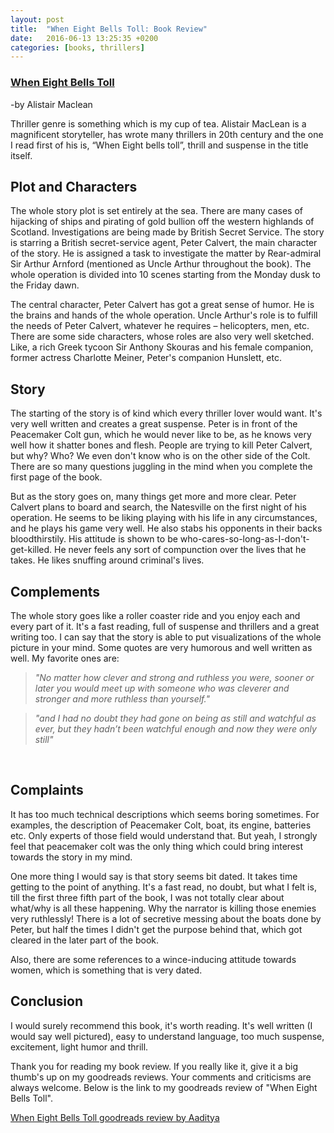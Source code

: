 ```yaml
---
layout: post
title:  "When Eight Bells Toll: Book Review"
date:   2016-06-13 13:25:35 +0200
categories: [books, thrillers]
---
```


### [When Eight Bells Toll](https://www.goodreads.com/book/show/149606.When_Eight_Bells_Toll)

-by Alistair Maclean
<br />

Thriller genre is something which is my cup of tea. Alistair MacLean is a magnificent storyteller, has wrote many thrillers in 20th century and the one I read first of his is, “When Eight bells toll”, thrill and suspense in the title itself.<br />


## Plot and Characters

The whole story plot is set entirely at the sea. There are many cases of hijacking of ships and pirating of gold bullion off the western highlands of Scotland. Investigations are being made by British Secret Service. The story is starring a British secret-service agent, Peter Calvert, the main character of the story. He is assigned a task to investigate the matter by Rear-admiral Sir Arthur Arnford (mentioned as Uncle Arthur throughout the book). The whole operation is divided into 10 scenes starting from the Monday dusk to the Friday dawn.

The central character, Peter Calvert has got a great sense of humor. He is the brains and hands of the whole operation. Uncle Arthur's role is to fulfill the needs of Peter Calvert, whatever he requires – helicopters, men, etc. There are some side characters, whose roles are also very well sketched. Like, a rich Greek tycoon Sir Anthony Skouras and his female companion, former actress Charlotte Meiner, Peter's companion Hunslett, etc.<br />


## Story

The starting of the story is of kind which every thriller lover would want. It's very well written and creates a great suspense. Peter is in front of the Peacemaker Colt gun, which he would never like to be, as he knows very well how it shatter bones and flesh. People are trying to kill Peter Calvert, but why? Who? We even don't know who is on the other side of the Colt. There are so many questions juggling in the mind when you complete the first page of the book.

But as the story goes on, many things get more and more clear. Peter Calvert plans to board and search, the Natesville on the first night of his operation. He seems to be liking playing with his life in any circumstances, and he plays his game very well. He also stabs his opponents in their backs bloodthirstily. His attitude is shown to be who-cares-so-long-as-I-don't-get-killed. He never feels any sort of compunction over the lives that he takes. He likes snuffing around criminal's lives.<br />


## Complements

The whole story goes like a roller coaster ride and you enjoy each and every part of it. It's a fast reading, full of suspense and thrillers and a great writing too. I can say that the story is able to put visualizations of the whole picture in your mind. Some quotes are very humorous and well written as well. My favorite ones are:

 >*"No matter how clever and strong and ruthless you were, sooner or later you would meet up with someone who was cleverer and stronger and more ruthless than yourself."*

 >*"and I had no doubt they had gone on being as still and watchful as ever, but they hadn’t been watchful enough and now they were only still"*

 <br />

## Complaints

It has too much technical descriptions which seems boring sometimes. For examples, the description of Peacemaker Colt, boat, its engine, batteries etc. Only experts of those field would understand that. But yeah, I strongly feel that peacemaker colt was the only thing which could bring interest towards the story in my mind.

One more thing I would say is that story seems bit dated. It takes time getting to the point of anything. It's a fast read, no doubt, but what I felt is, till the first three fifth part of the book, I was not totally clear about what/why is all these happening. Why the narrator is killing those enemies very ruthlessly! There is a lot of secretive messing about the boats done by Peter, but half the times I didn't get the purpose behind that, which got cleared in the later part of the book.

Also, there are some references to a wince-inducing attitude towards women, which is something that is very dated.<br />


## Conclusion

I would surely recommend this book, it's worth reading. It's well written (I would say well pictured), easy to understand language, too much suspense, excitement, light humor and thrill.

Thank you for reading my book review. If you really like it, give it a big thumb's up on my goodreads reviews. Your comments and criticisms are always welcome. Below is the link to my goodreads review of "When Eight Bells Toll".

[When Eight Bells Toll goodreads review by Aaditya](https://www.goodreads.com/review/show/1665311321?book_show_action=false)
